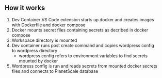 

## How it works
1. Dev Container VS Code extension starts up docker and creates images with Dockerfile and docker compose
2. Docker mounts secret files containing secrets as decribed in docker compose
3. Workspace directory is mounted
4. Dev container runs post create command and copies wordpress config to wordpress directory
    - wordpress config refers to environment variables to find secrets mounted by docker
5. Wordpress config is run and reads secrets from mounted docker secrets files and connects to PlanetScale database